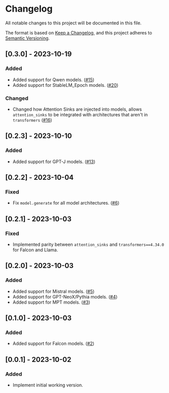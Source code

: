 # Changelog

All notable changes to this project will be documented in this file.

The format is based on [Keep a Changelog](https://keepachangelog.com/en/1.0.0/),
and this project adheres to [Semantic Versioning](https://semver.org/spec/v2.0.0.html).

<!--
Types of changes
* "Added" for new features.
* "Changed" for changes in existing functionality.
* "Deprecated" for soon-to-be removed features.
* "Removed" for now removed features.
* "Fixed" for any bug fixes.
* "Security" in case of vulnerabilities.
-->

## [0.3.0] - 2023-10-19

### Added

- Added support for Qwen models. ([#15](https://github.com/tomaarsen/attention_sinks/pull/15))
- Added support for StableLM_Epoch models. ([#20](https://github.com/tomaarsen/attention_sinks/pull/20))

### Changed

- Changed how Attention Sinks are injected into models, allows `attention_sinks` to be integrated with architectures that aren't in `transformers` ([#16](https://github.com/tomaarsen/attention_sinks/pull/16))

## [0.2.3] - 2023-10-10

### Added

- Added support for GPT-J models. ([#13](https://github.com/tomaarsen/attention_sinks/pull/13))

## [0.2.2] - 2023-10-04

### Fixed

- Fix `model.generate` for all model architectures. ([#6](https://github.com/tomaarsen/attention_sinks/pull/6))

## [0.2.1] - 2023-10-03

### Fixed

- Implemented parity between `attention_sinks` and `transformers==4.34.0` for Falcon and Llama.

## [0.2.0] - 2023-10-03

### Added

- Added support for Mistral models. ([#5](https://github.com/tomaarsen/attention_sinks/pull/5))
- Added support for GPT-NeoX/Pythia models. ([#4](https://github.com/tomaarsen/attention_sinks/pull/4))
- Added support for MPT models. ([#3](https://github.com/tomaarsen/attention_sinks/pull/3))

## [0.1.0] - 2023-10-03

### Added

- Added support for Falcon models. ([#2](https://github.com/tomaarsen/attention_sinks/pull/2))

## [0.0.1] - 2023-10-02

### Added

- Implement initial working version.